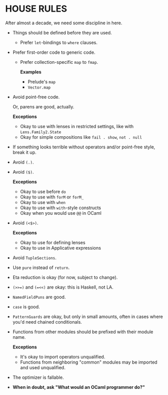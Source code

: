 # HOUSE RULES

After almost a decade, we need some discipline in here.

- Things should be defined before they are used.

    - Prefer `let`-bindings to `where` clauses.

- Prefer first-order code to generic code.

    - Prefer collection-specific `map` to `fmap`.

        **Examples**
        - Prelude's `map`
        - `Vector.map`

- Avoid point-free code.

    Or, parens are good, actually.

    **Exceptions**
    - Okay to use with lenses in restricted settings, like with `Lens.Family2.State`
    - Okay for simple compositions like `fail . show`, `not . null`

- If something looks terrible without operators and/or point-free style, break it up.

- Avoid `(.)`.

- Avoid `($)`.

    **Exceptions**
    - Okay to use before `do`
    - Okay to use with `forM` or `forM_`
    - Okay to use with `when`
    - Okay to use with `with`-style constructs
    - Okay when you would use `@@` in OCaml

- Avoid `(<$>)`.

    **Exceptions**
    - Okay to use for defining lenses
    - Okay to use in Applicative expressions

- Avoid `TupleSections`.

- Use `pure` instead of `return`.

- Eta reduction is okay (for now, subject to change).

- `(>>=)` and `(=<<)` are okay: this is Haskell, not LA.

- `NamedFieldPuns` are good.

- `case` is good.

- `PatternGuards` are okay, but only in small amounts, often in cases where you'd need chained conditionals.

- Functions from other modules should be prefixed with their module name.

    **Exceptions**
    - It's okay to import operators unqualified.
    - Functions from neighboring "common" modules may be imported and used unqualified.

- The optimizer is fallable.

- **When in doubt, ask "What would an OCaml programmer do?"**
